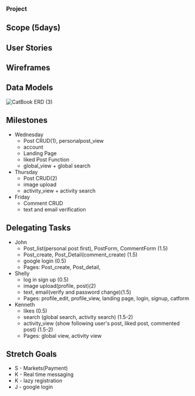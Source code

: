 ### Project 

## Scope (5days)


## User Stories


## Wireframes




## Data Models
![CatBook ERD (3)](https://user-images.githubusercontent.com/9824307/74788969-22137b80-5268-11ea-844c-51df76ad202b.png)

## Milestones
* Wednesday
	- Post CRUD(1), personalpost_view
	- account
	- Landing Page
	- liked Post Function
	- global_view + global search
* Thursday
	- Post CRUD(2)
	- image upload
	- activity_view + activity search
* Friday
	- Comment CRUD
	- text and email verification


## Delegating Tasks
* John
	- Post_list(personal post first), PostForm, CommentForm (1.5)
	- Post_create, Post_Detail(comment_create) (1.5)
	- google login (0.5) 
	- Pages: Post_create, Post_detail, 
* Shelly
	- log in sign up (0.5) 
	- image upload(profile, post)(2) 
	- text, email(verify and password change)(1.5) 
	- Pages: profile_edit, profile_view, landing page, login, signup, catform
* Kenneth
	- likes (0.5) 
	- search (global search, activity search) (1.5-2) 
	- activity_view (show following user's post, liked post, commented post)  (1.5-2) 
	- Pages: global view, activity view

## Stretch Goals
* S - Markets(Payment)
* K - Real time messaging
* K - lazy registration
* J - google login
